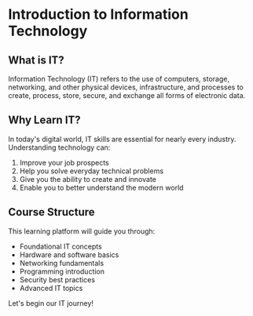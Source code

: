 # Introduction to Information Technology

## What is IT?

Information Technology (IT) refers to the use of computers, storage, networking, and other physical devices, infrastructure, and processes to create, process, store, secure, and exchange all forms of electronic data.

## Why Learn IT?

In today's digital world, IT skills are essential for nearly every industry. Understanding technology can:

1. Improve your job prospects
2. Help you solve everyday technical problems
3. Give you the ability to create and innovate
4. Enable you to better understand the modern world

## Course Structure

This learning platform will guide you through:

- Foundational IT concepts
- Hardware and software basics
- Networking fundamentals
- Programming introduction
- Security best practices
- Advanced IT topics

Let's begin our IT journey!
